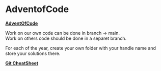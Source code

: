 # AdventofCode

**[AdventOfCode](https://adventofcode.com/)**

Work on our own code can be done in branch -> main. <br>
Work on others code should be done in a separet branch.


For each of the year, create your own folder with your handle name and store your solutions there.

**[Git CheatSheet](https://training.github.com/downloads/github-git-cheat-sheet.pdf)**